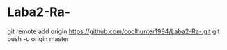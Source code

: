 # Laba2-Ra-
git remote add origin https://github.com/coolhunter1994/Laba2-Ra-.git
git push -u origin master
